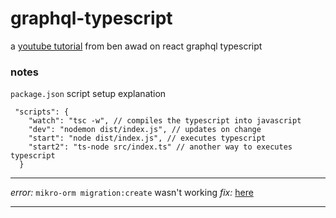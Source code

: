 # graphql-typescript

a [youtube tutorial](https://www.youtube.com/watch?v=I6ypD7qv3Z8) from ben awad on react graphql typescript

### notes

`package.json` script setup explanation

```
 "scripts": {
    "watch": "tsc -w", // compiles the typescript into javascript
    "dev": "nodemon dist/index.js", // updates on change
    "start": "node dist/index.js", // executes typescript
    "start2": "ts-node src/index.ts" // another way to executes typescript
  }
```

---

_error:_
`mikro-orm migration:create` wasn't working
_fix:_
[here](https://stackoverflow.com/questions/66959888/i-want-to-insert-with-mikro-orm-but-it-dont-find-my-table-c-tablenotfoundexce)

---
